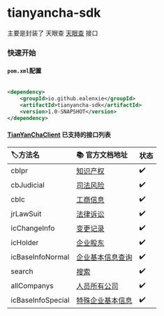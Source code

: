 tianyancha-sdk
======

主要是封装了 天眼查 [天眼查](http://open.tianyancha.com/) 接口

### 快速开始

#### `pom.xml`配置

```xml

<dependency>
    <groupId>io.github.ealenxie</groupId>
    <artifactId>tianyancha-sdk</artifactId>
    <version>1.0-SNAPSHOT</version>
</dependency>
```

#### [TianYanChaClient](https://github.com/EalenXie/sdk-all/blob/main/tianyancha-sdk/src/main/java/io/github/ealenxie/tianyancha/TianYanChaClient.java) 已支持的接口列表

| 🏷️方法名            | 📚 官方文档地址                                        | 状态  |
|:------------------|:-------------------------------------------------|:----|
| cbIpr             | [知识产权](http://open.tianyancha.com/open/1139)     | ✔️  |
| cbJudicial        | [司法风险](http://open.tianyancha.com/open/1002)     | ✔️  |
| cbIc              | [工商信息](http://open.tianyancha.com/open/1001)     | ✔️  |
| jrLawSuit         | [法律诉讼](http://open.tianyancha.com/open/842)      | ✔️  |
| icChangeInfo      | [变更记录](http://open.tianyancha.com/open/822)      | ✔️  |
| icHolder          | [企业股东](http://open.tianyancha.com/open/821)      | ✔️  |
| icBaseInfoNormal  | [企业基本信息查询](http://open.tianyancha.com/open/1116) | ✔️  |
| search            | [搜索](http://open.tianyancha.com/open/816)        | ✔️  |
| allCompanys       | [人员所有公司](http://open.tianyancha.com/open/450)    | ✔️  |
| icBaseInfoSpecial | [特殊企业基本信息](http://open.tianyancha.com/open/1117) | ✔️  |